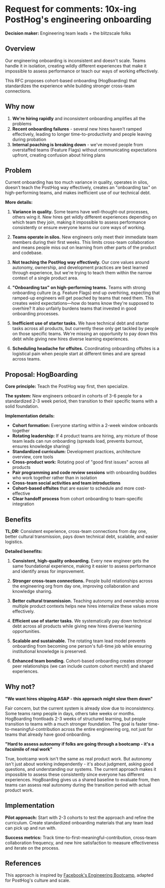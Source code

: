 # Request for comments: 10x-ing PostHog's engineering onboarding

**Decision maker:** Engineering team leads + the blitzscale folks

## Overview

Our engineering onboarding is inconsistent and doesn't scale. Teams handle it in isolation, creating wildly different experiences that make it impossible to assess performance or teach our ways of working effectively.

This RFC proposes cohort-based onboarding (HogBoarding) that standardizes the experience while building stronger cross-team connections.

## Why now

1. **We're hiring rapidly** and inconsistent onboarding amplifies all the problems
2. **Recent onboarding failures** - several new hires haven't ramped effectively, leading to longer time-to-productivity and people leaving during probation
3. **Internal poaching is breaking down** - we've moved people from overstaffed teams (Feature Flags) without communicating expectations upfront, creating confusion about hiring plans

## Problem

Current onboarding has too much variance in quality, operates in silos, doesn't teach the PostHog way effectively, creates an "onboarding tax" on high-performing teams, and makes inefficient use of our technical debt.

**More details:**

1. **Variance in quality.** Some teams have well-thought-out processes, others wing it. New hires get wildly different experiences depending on which team they join, making it impossible to assess performance consistently or ensure everyone learns our core ways of working.

2. **Teams operate in silos.** New engineers only meet their immediate team members during their first weeks. This limits cross-team collaboration and means people miss out on learning from other parts of the product and codebase.

3. **Not teaching the PostHog way effectively.** Our core values around autonomy, ownership, and development practices are best learned through experience, but we're trying to teach them within the narrow context of a single product area.

4. **"Onboarding tax" on high-performing teams.** Teams with strong onboarding culture (e.g. Feature Flags) end up overhiring, expecting that ramped-up engineers will get poached by teams that need them. This creates weird expectations—how do teams know they're supposed to overhire? It also unfairly burdens teams that invested in good onboarding processes.

5. **Inefficient use of starter tasks.** We have technical debt and starter tasks across all products, but currently these only get tackled by people on those specific teams. We're missing an opportunity to pay down this debt while giving new hires diverse learning experiences.

6. **Scheduling headache for offsites.** Coordinating onboarding offsites is a logistical pain when people start at different times and are spread across teams.

## Proposal: HogBoarding

**Core principle:** Teach the PostHog way first, then specialize.

**The system:** New engineers onboard in cohorts of 3-6 people for a standardized 2-3 week period, then transition to their specific teams with a solid foundation.

**Implementation details:**

- **Cohort formation:** Everyone starting within a 2-week window onboards together
- **Rotating leadership:** If 4 product teams are hiring, any mixture of those team leads can run onboarding (spreads load, prevents burnout, ensures knowledge sharing)
- **Standardized curriculum:** Development practices, architecture overview, core tools
- **Cross-product work:** Rotating pool of "good first issues" across all products
- **Pair programming and code review sessions** with onboarding buddies who work together rather than in isolation
- **Cross-team social activities and team introductions**
- **Cohort-based offsites** that are easier to schedule and more cost-effective
- **Clear handoff process** from cohort onboarding to team-specific integration

## Benefits

**TL;DR:** Consistent experience, cross-team connections from day one, better cultural transmission, pays down technical debt, scalable, and easier logistics.

**Detailed benefits:**

1. **Consistent, high-quality onboarding.** Every new engineer gets the same foundational experience, making it easier to assess performance and identify areas for improvement.

2. **Stronger cross-team connections.** People build relationships across the engineering org from day one, improving collaboration and knowledge sharing.

3. **Better cultural transmission.** Teaching autonomy and ownership across multiple product contexts helps new hires internalize these values more effectively.

4. **Efficient use of starter tasks.** We systematically pay down technical debt across all products while giving new hires diverse learning opportunities.

5. **Scalable and sustainable.** The rotating team lead model prevents onboarding from becoming one person's full-time job while ensuring institutional knowledge is preserved.

6. **Enhanced team bonding.** Cohort-based onboarding creates stronger peer relationships (we can include custom cohort merch!) and shared experiences.

## Why not?

**"We want hires shipping ASAP - this approach might slow them down"**

Fair concern, but the current system is already slow due to inconsistency. Some teams ramp people in days, others take weeks or months. HogBoarding frontloads 2-3 weeks of structured learning, but people transition to teams with a much stronger foundation. The goal is faster time-to-meaningful-contribution across the entire engineering org, not just for teams that already have good onboarding.

**"Hard to assess autonomy if folks are going through a bootcamp - it's a facsimile of real work"**

True, bootcamp work isn't the same as real product work. But autonomy isn't just about working independently - it's about judgment, asking good questions, and understanding our systems. The current approach makes it impossible to assess these consistently since everyone has different experiences. HogBoarding gives us a shared baseline to evaluate from, then teams can assess real autonomy during the transition period with actual product work.

## Implementation

**Pilot approach:** Start with 2-3 cohorts to test the approach and refine the curriculum. Create standardized onboarding materials that any team lead can pick up and run with.

**Success metrics:** Track time-to-first-meaningful-contribution, cross-team collaboration frequency, and new hire satisfaction to measure effectiveness and iterate on the process.

## References

This approach is inspired by [Facebook's Engineering Bootcamp](https://engineering.fb.com/2009/11/19/production-engineering/facebook-engineering-bootcamp/), adapted for PostHog's culture and scale.
